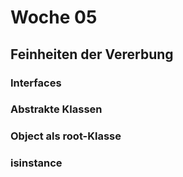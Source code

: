 # Woche 05

## Feinheiten der Vererbung

### Interfaces

### Abstrakte Klassen

### Object als root-Klasse

### isinstance